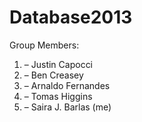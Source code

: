 Database2013
============

Group Members:
1. – Justin Capocci
2. – Ben Creasey
3. – Arnaldo Fernandes
4. – Tomas Higgins
5. – Saira J. Barlas (me)
